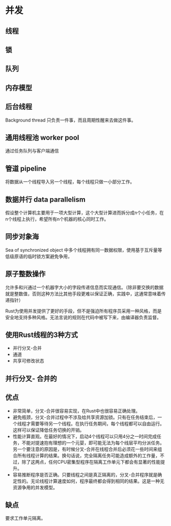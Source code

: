 # 并发

## 线程

## 锁

## 队列

## 内存模型

## 后台线程

Background thread 只负责一件事，而且周期性醒来去做这件事。

## 通用线程池 worker pool

通过任务队列与客户端通信

## 管道 pipeline

将数据从一个线程导入另一个线程，每个线程只做一小部分工作。

## 数据并行 data parallelism

假设整个计算机主要用于一项大型计算，这个大型计算进而拆分成n个小任务，在n个线程上执行，希望所有n个机器的核心同时工作。

## 同步对象海

Sea of synchronized object 中多个线程拥有同一数据权限，使用基于互斥量等低级原语的临时锁方案避免争用，

## 原子整数操作

允许多和兴通过一个机器字大小的字段传递信息而实现通信。（除非要交换的数据就是整数值，否则这种方法比其他手段更难以保证正确，实践中，这通常意味着传递指针）

Rust为使用并发提供了更好的手段，但不是强迫所有程序员采用一种风格，而是安全地支持多种风格。无法言说的规则在代码中被写下来，由编译器负责监督。

## 使用Rust线程的3种方式

- 并行分叉-合并
- 通道
- 共享可修改状态

## 并行分叉- 合并的

## 优点

- 非常简单，分叉-合并很容易实现，在Rust中也很容易正确处理。
- 避免瓶颈，分叉-合并过程中不涉及给共享资源加锁。只有在任务结束后，一个线程才需要等待另一个线程。在执行任务期间，每个线程都可以自由运行。这样可以保证降低任务切换的开销。
- 性能计算直观。在最好的情况下，启动4个线程可以只用4分之一时间完成任务，不能对提速抱有理想的一个元婴，即可能无法为每个线层平均分派任务。另一个要注意的原因是，有时候分叉-合并在线程合并后必须花一些时间来组合所有线程计算的结果。换句话说，完全隔离任务可能造成额外的工作量，不过，除了这两点，任何CPU密集型程序在隔离工作单元下都会有显著的性能提升。
- 容易推断程序是否正确。只要线程之间是真正隔离的，分叉-合并程序就是确定性的。无论线程计算速度如何，程序最终都会得到相同的结果。这是一种无资源争用的并发模型。

## 缺点

要求工作单元隔离。

